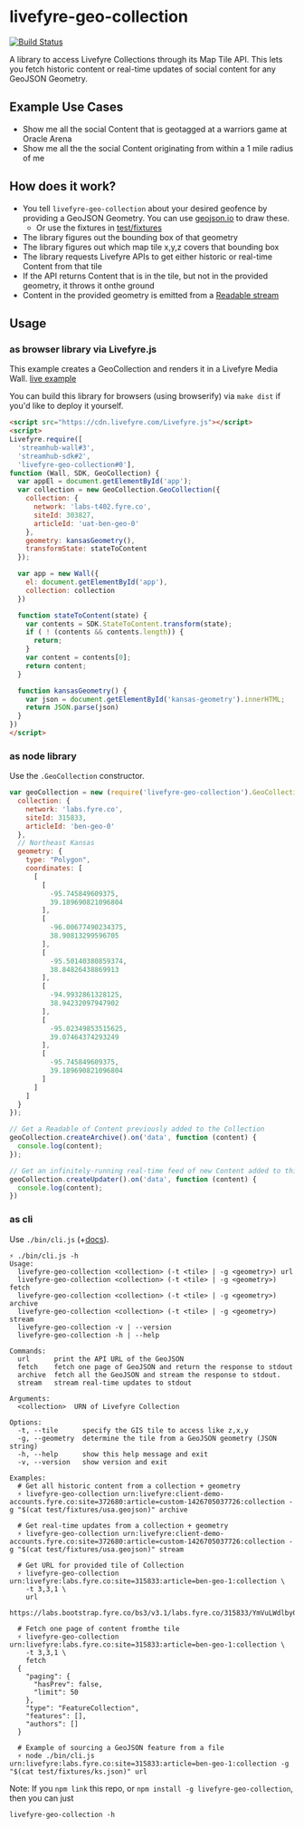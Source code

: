 # livefyre-geo-collection

[![Build Status](https://travis-ci.org/gobengo/livefyre-geo-collection.svg?branch=master)](https://travis-ci.org/Livefyre/livefyre-geo-collection)

A library to access Livefyre Collections through its Map Tile API. This lets you fetch historic content or real-time updates of social content for any GeoJSON Geometry.

## Example Use Cases

* Show me all the social Content that is geotagged at a warriors game at Oracle Arena
* Show me all the the social Content originating from within a 1 mile radius of me

## How does it work?

* You tell `livefyre-geo-collection` about your desired geofence by providing a GeoJSON Geometry. You can use [geojson.io](http://geojson.io/) to draw these.
  - Or use the fixtures in [test/fixtures](./test/fixtures/)
* The library figures out the bounding box of that geometry
* The library figures out which map tile x,y,z covers that bounding box
* The library requests Livefyre APIs to get either historic or real-time Content from that tile
* If the API returns Content that is in the tile, but not in the provided geometry, it throws it onthe ground
* Content in the provided geometry is emitted from a [Readable stream](https://nodejs.org/api/stream.html#stream_class_stream_readable)

## Usage

### as browser library via Livefyre.js

This example creates a GeoCollection and renders it in a Livefyre Media Wall. [live example](http://output.jsbin.com/joyejiceqi/1/quiet)

You can build this library for browsers (using browserify) via `make dist` if you'd like to deploy it yourself.

```html
<script src="https://cdn.livefyre.com/Livefyre.js"></script>
<script>
Livefyre.require([
  'streamhub-wall#3',
  'streamhub-sdk#2',
  'livefyre-geo-collection#0'],
function (Wall, SDK, GeoCollection) {
  var appEl = document.getElementById('app');
  var collection = new GeoCollection.GeoCollection({
    collection: {
      network: 'labs-t402.fyre.co',
      siteId: 303827,
      articleId: 'uat-ben-geo-0'
    },
    geometry: kansasGeometry(),
    transformState: stateToContent
  });

  var app = new Wall({
    el: document.getElementById('app'),
    collection: collection
  })

  function stateToContent(state) {
    var contents = SDK.StateToContent.transform(state);
    if ( ! (contents && contents.length)) {
      return;
    }
    var content = contents[0];
    return content;
  }

  function kansasGeometry() {
    var json = document.getElementById('kansas-geometry').innerHTML;
    return JSON.parse(json)
  }
})
</script>
```

### as node library

Use the `.GeoCollection` constructor.

```javascript
var geoCollection = new (require('livefyre-geo-collection').GeoCollection)({
  collection: {
    network: 'labs.fyre.co',
    siteId: 315833,
    articleId: 'ben-geo-0'
  },
  // Northeast Kansas
  geometry: {
    type: "Polygon",
    coordinates: [
      [
        [
          -95.745849609375,
          39.189690821096804
        ],
        [
          -96.00677490234375,
          38.90813299596705
        ],
        [
          -95.50140380859374,
          38.84826438869913
        ],
        [
          -94.9932861328125,
          38.94232097947902
        ],
        [
          -95.02349853515625,
          39.07464374293249
        ],
        [
          -95.745849609375,
          39.189690821096804
        ]
      ]
    ]
  }
});

// Get a Readable of Content previously added to the Collection
geoCollection.createArchive().on('data', function (content) {
  console.log(content);
});

// Get an infinitely-running real-time feed of new Content added to this geometry in the Collection
geoCollection.createUpdater().on('data', function (content) {
  console.log(content);
})
```

### as cli

Use `./bin/cli.js` (+[docs](./bin/doc.txt)).

```
⚡ ./bin/cli.js -h
Usage:
  livefyre-geo-collection <collection> (-t <tile> | -g <geometry>) url
  livefyre-geo-collection <collection> (-t <tile> | -g <geometry>) fetch
  livefyre-geo-collection <collection> (-t <tile> | -g <geometry>) archive
  livefyre-geo-collection <collection> (-t <tile> | -g <geometry>) stream
  livefyre-geo-collection -v | --version
  livefyre-geo-collection -h | --help

Commands:
  url      print the API URL of the GeoJSON
  fetch    fetch one page of GeoJSON and return the response to stdout
  archive  fetch all the GeoJSON and stream the response to stdout.
  stream   stream real-time updates to stdout
  
Arguments:
  <collection>  URN of Livefyre Collection

Options:
  -t, --tile      specify the GIS tile to access like z,x,y
  -g, --geometry  determine the tile from a GeoJSON geometry (JSON string)
  -h, --help      show this help message and exit
  -v, --version   show version and exit

Examples:
  # Get all historic content from a collection + geometry
  ⚡ livefyre-geo-collection urn:livefyre:client-demo-accounts.fyre.co:site=372680:article=custom-1426705037726:collection -g "$(cat test/fixtures/usa.geojson)" archive

  # Get real-time updates from a collection + geometry
  ⚡ livefyre-geo-collection urn:livefyre:client-demo-accounts.fyre.co:site=372680:article=custom-1426705037726:collection -g "$(cat test/fixtures/usa.geojson)" stream

  # Get URL for provided tile of Collection
  ⚡ livefyre-geo-collection urn:livefyre:labs.fyre.co:site=315833:article=ben-geo-1:collection \
    -t 3,3,1 \
    url
  https://labs.bootstrap.fyre.co/bs3/v3.1/labs.fyre.co/315833/YmVuLWdlby0w/geojson/3/7/1.json

  # Fetch one page of content fromthe tile
  ⚡ livefyre-geo-collection urn:livefyre:labs.fyre.co:site=315833:article=ben-geo-1:collection \
    -t 3,3,1 \
    fetch    
  {
    "paging": {
      "hasPrev": false,
      "limit": 50
    },
    "type": "FeatureCollection",
    "features": [],
    "authors": []
  }

  # Example of sourcing a GeoJSON feature from a file
  ⚡ node ./bin/cli.js urn:livefyre:labs.fyre.co:site=315833:article=ben-geo-1:collection -g "$(cat test/fixtures/ks.json)" url
```

Note: If you `npm link` this repo, or `npm install -g livefyre-geo-collection`, then you can just

```
livefyre-geo-collection -h
```
